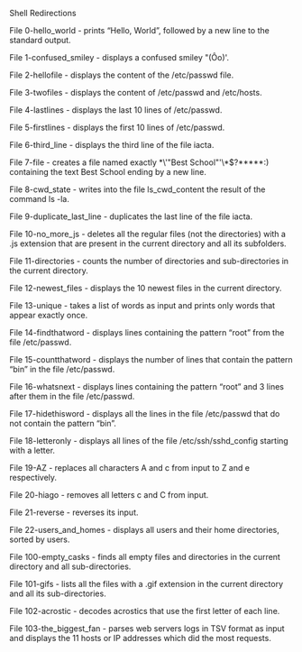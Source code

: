 Shell Redirections

File 0-hello_world - prints “Hello, World”, followed by a new line to the standard output.

File 1-confused_smiley - displays a confused smiley "(Ôo)'.

File 2-hellofile - displays the content of the /etc/passwd file.

File 3-twofiles - displays the content of /etc/passwd and /etc/hosts.

File 4-lastlines - displays the last 10 lines of /etc/passwd.

File 5-firstlines - displays the first 10 lines of /etc/passwd.

File 6-third_line - displays the third line of the file iacta.

File 7-file - creates a file named exactly \*\\'"Best School"\'\\*$\?\*\*\*\*\*:) containing the text Best School ending by a new line.

File 8-cwd_state - writes into the file ls_cwd_content the result of the command ls -la.

File 9-duplicate_last_line - duplicates the last line of the file iacta.

File 10-no_more_js - deletes all the regular files (not the directories) with a .js extension that are present in the current directory and all its subfolders.

File 11-directories - counts the number of directories and sub-directories in the current directory.

File 12-newest_files - displays the 10 newest files in the current directory.

File 13-unique - takes a list of words as input and prints only words that appear exactly once.

File 14-findthatword - displays lines containing the pattern “root” from the file /etc/passwd.

File 15-countthatword - displays the number of lines that contain the pattern “bin” in the file /etc/passwd.

File 16-whatsnext - displays lines containing the pattern “root” and 3 lines after them in the file /etc/passwd.

File 17-hidethisword - displays all the lines in the file /etc/passwd that do not contain the pattern “bin”.

File 18-letteronly - displays all lines of the file /etc/ssh/sshd_config starting with a letter.

File 19-AZ - replaces all characters A and c from input to Z and e respectively.

File 20-hiago - removes all letters c and C from input.

File 21-reverse - reverses its input.

File 22-users_and_homes - displays all users and their home directories, sorted by users.

File 100-empty_casks - finds all empty files and directories in the current directory and all sub-directories.

File 101-gifs - lists all the files with a .gif extension in the current directory and all its sub-directories.

File 102-acrostic - decodes acrostics that use the first letter of each line.

File 103-the_biggest_fan - parses web servers logs in TSV format as input and displays the 11 hosts or IP addresses which did the most requests.
